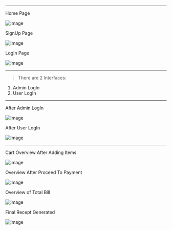 --------------------------------------------------------------------------------------------------------------

Home Page


![image](https://github.com/SaniyaSNayakodi/ShoppingSystem/assets/91565882/74f32970-f0b4-4a75-96d7-4cc1315a9713)


SignUp Page

![image](https://github.com/SaniyaSNayakodi/ShoppingSystem/assets/91565882/9ff156bd-f52b-4e19-88c9-4d3f3e1ce1d1)


LogIn Page

![image](https://github.com/SaniyaSNayakodi/ShoppingSystem/assets/91565882/dd061354-fb85-44c5-a65e-31b42c02469f)


----------------------------------------------------------------------------------------------------------------


> There are 2 Interfaces:
  1) Admin LogIn
  2) User LogIn



----------------------------------------------------------------------------------------------------------------


After Admin LogIn


![image](https://github.com/SaniyaSNayakodi/ShoppingSystem/assets/91565882/fcb1d485-7e68-458c-8492-edc77ffe2add)


After User LogIn


![image](https://github.com/SaniyaSNayakodi/ShoppingSystem/assets/91565882/af308a1d-d23a-4a92-b710-c81cb1b62c26)



----------------------------------------------------------------------------------------------------------------


Cart Overview After Adding Items


![image](https://github.com/SaniyaSNayakodi/ShoppingSystem/assets/91565882/eb17aba4-2ef5-4f01-89fe-5c5aabe9079f)



Overview After Proceed To Payment


![image](https://github.com/SaniyaSNayakodi/ShoppingSystem/assets/91565882/c4fd2a4e-1b0b-495c-b505-fc37d5de5801)



Overview of Total Bill



![image](https://github.com/SaniyaSNayakodi/ShoppingSystem/assets/91565882/890163b7-5e99-4098-89e7-9defa943a6a6)




Final Recept Generated




![image](https://github.com/SaniyaSNayakodi/ShoppingSystem/assets/91565882/00109cb8-bfc9-4c83-b32b-538f5cf04741)


